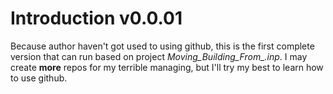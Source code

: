 # Introduction v0.0.01

Because author haven't got used to using github, this is the first complete version that can run based on project *Moving_Building_From_.inp*. I may create **more** repos for my terrible managing, but I'll try my best to learn how to use github.

